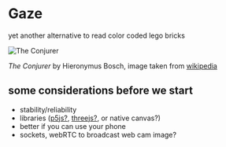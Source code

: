 # Gaze
yet another alternative to read color coded lego bricks

![The Conjurer](https://upload.wikimedia.org/wikipedia/commons/thumb/4/49/Hieronymus_Bosch_051.jpg/924px-Hieronymus_Bosch_051.jpg)

*The Conjurer* by Hieronymus Bosch, image taken from [wikipedia](https://en.wikipedia.org/wiki/The_Conjurer_(painting))


## some considerations before we start


- stability/reliability
- libraries ([p5js?](https://p5js.org/), [threejs?](https://threejs.org/), or native canvas?)
- better if you can use your phone
- sockets, webRTC to broadcast web cam image?
